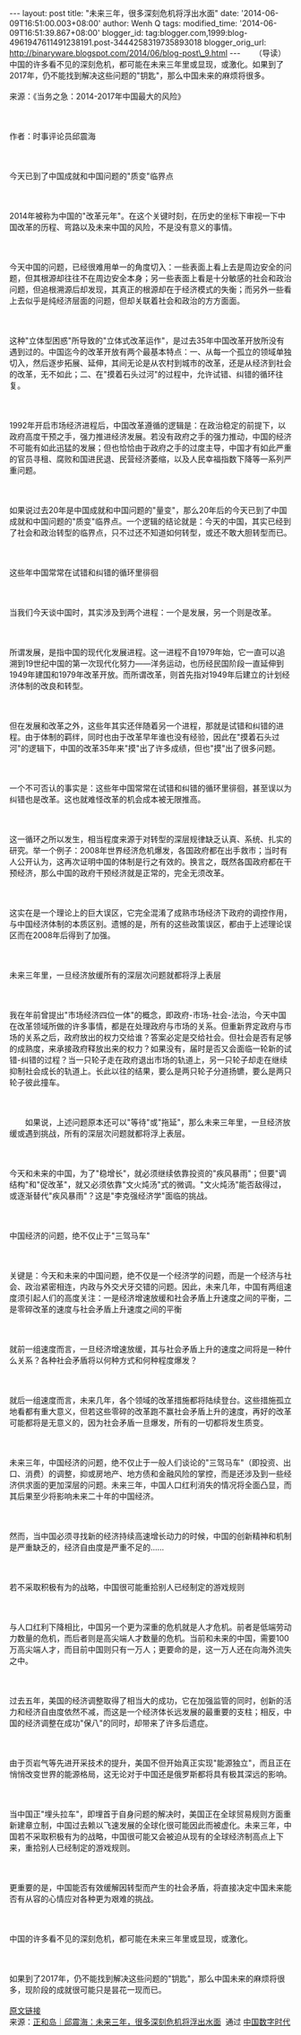 --- layout: post title: "未来三年，很多深刻危机将浮出水面" date:
'2014-06-09T16:51:00.003+08:00' author: Wenh Q tags: modified\_time:
'2014-06-09T16:51:39.867+08:00' blogger\_id:
tag:blogger.com,1999:blog-4961947611491238191.post-3444258319735893018
blogger\_orig\_url:
http://binaryware.blogspot.com/2014/06/blog-post\_9.html ---
　　（导读）中国的许多看不见的深刻危机，都可能在未来三年里或显现，或激化。如果到了2017年，仍不能找到解决这些问题的"钥匙"，那么中国未来的麻烦将很多。\
\
来源：《当务之急：2014-2017年中国最大的风险》\
\
 \
\
作者：时事评论员邱震海\
\
 \
\
今天已到了中国成就和中国问题的"质变"临界点\
\
 \
\
2014年被称为中国的"改革元年"。在这个关键时刻，在历史的坐标下审视一下中国改革的历程、弯路以及未来中国的风险，不是没有意义的事情。\
\
 \
\
今天中国的问题，已经很难用单一的角度切入：一些表面上看上去是周边安全的问题，但其根源却往往不在周边安全本身；另一些表面上看是十分敏感的社会和政治问题，但追根溯源后却发现，其真正的根源却在于经济模式的失衡；而另外一些看上去似乎是纯经济层面的问题，但却关联着社会和政治的方方面面。\
\
 \
\
这种"立体型困惑"所导致的"立体式改革运作"，是过去35年中国改革开放所没有遇到过的。中国迄今的改革开放有两个最基本特点：一、从每一个孤立的领域单独切入，然后逐步拓展、延伸，其间无论是从农村到城市的改革，还是从经济到社会的改革，无不如此；二、在"摸着石头过河"的过程中，允许试错、纠错的循环往复。\
\
 \
\
1992年开启市场经济进程后，中国改革遵循的逻辑是：在政治稳定的前提下，以政府高度干预之手，强力推进经济发展。若没有政府之手的强力推动，中国的经济不可能有如此迅猛的发展；但也恰恰由于政府之手的过度主导，中国才有如此严重的官员寻租、腐败和国进民退、民营经济萎缩，以及人民幸福指数下降等一系列严重问题。\
\
 \
\
如果说过去20年是中国成就和中国问题的"量变"，那么20年后的今天已到了中国成就和中国问题的"质变"临界点。一个逻辑的结论就是：今天的中国，其实已经到了社会和政治转型的临界点，只不过还不知道如何转型，或还不敢大胆转型而已。\
\
 \
\
这些年中国常常在试错和纠错的循环里徘徊\
\
 \
\
当我们今天谈中国时，其实涉及到两个进程：一个是发展，另一个则是改革。\
\
 \
\
所谓发展，是指中国的现代化发展进程。这一进程不自1979年始，它一直可以追溯到19世纪中国的第一次现代化努力——洋务运动，也历经民国阶段一直延伸到1949年建国和1979年改革开放。而所谓改革，则首先指对1949年后建立的计划经济体制的改良和转型。\
\
 \
\
但在发展和改革之外，这些年其实还伴随着另一个进程，那就是试错和纠错的进程。由于体制的羁绊，同时也由于改革早年谁也没有经验，因此在"摸着石头过河"的逻辑下，中国的改革35年来"摸"出了许多成绩，但也"摸"出了很多问题。\
\
 \
\
一个不可否认的事实是：这些年中国常常在试错和纠错的循环里徘徊，甚至误以为纠错也是改革。这也就难怪改革的机会成本被无限推高。\
\
 \
\
这一循环之所以发生，相当程度来源于对转型的深层规律缺乏认真、系统、扎实的研究。举一个例子：2008年世界经济危机爆发，各国政府都在出手救市；当时有人公开认为，这再次证明中国的体制是行之有效的。换言之，既然各国政府都在干预经济，那么中国的政府干预经济就是正常的，完全无须改革。\
\
 \
\
这实在是一个理论上的巨大误区，它完全混淆了成熟市场经济下政府的调控作用，与中国经济体制的本质区别。遗憾的是，所有的这些政策误区，都由于上述理论误区而在2008年后得到了加强。\
\
 \
\
未来三年里，一旦经济放缓所有的深层次问题就都将浮上表层\
\
 \
\
我在年前曾提出"市场经济四位一体"的概念，即政府-市场-社会-法治，今天中国在改革领域所做的许多事情，都是在处理政府与市场的关系。但重新界定政府与市场的关系之后，政府放出的权力交给谁？答案必定是交给社会。但社会是否有足够的成熟度，来承接政府释放出来的权力？如果没有，届时是否又会面临一轮新的试错-纠错的过程？当一只轮子走在政府退出市场的轨道上，另一只轮子却走在继续抑制社会成长的轨道上。长此以往的结果，要么是两只轮子分道扬镳，要么是两只轮子彼此撞车。\
\
 \
\
　　如果说，上述问题原本还可以"等待"或"拖延"，那么未来三年里，一旦经济放缓或遇到挑战，所有的深层次问题就都将浮上表层。\
\
 \
\
今天和未来的中国，为了"稳增长"，就必须继续依靠投资的"疾风暴雨"；但要"调结构"和"促改革"，就又必须依靠"文火炖汤"式的微调。"文火炖汤"能否敌得过，或逐渐替代"疾风暴雨"？这是"李克强经济学"面临的挑战。\
\
 \
\
中国经济的问题，绝不仅止于"三驾马车"\
\
 \
\
关键是：今天和未来的中国问题，绝不仅是一个经济学的问题，而是一个经济与社会、政治紧密相连，内政与外交犬牙交错的问题。因此，未来几年，中国有两组速度须引起人们的高度关注：一是经济增速放缓和社会矛盾上升速度之间的平衡，二是零碎改革的速度与社会矛盾上升速度之间的平衡\
\
 \
\
就前一组速度而言，一旦经济增速放缓，其与社会矛盾上升的速度之间将是一种什么关系？各种社会矛盾将以何种方式和何种程度爆发？\
\
 \
\
就后一组速度而言，未来几年，各个领域的改革措施都将陆续登台。这些措施孤立地看都有重大意义，但若这些零碎的改革跑不赢社会矛盾上升的速度，再好的改革可能都将是无意义的，因为社会矛盾一旦爆发，所有的一切都将发生质变。\
\
 \
\
未来三年，中国经济的问题，绝不仅止于一般人们谈论的"三驾马车"（即投资、出口、消费）的调整，抑或房地产、地方债和金融风险的掌控，而是还涉及到一些经济供求面的更加深层的问题。未来三年，中国人口红利消失的情况将全面凸显，而其后果至少将影响未来二十年的中国经济。\
\
 \
\
然而，当中国必须寻找新的经济持续高速增长动力的时候，中国的创新精神和机制是严重缺乏的，经济自由度是严重不足的……\
\
 \
\
若不采取积极有为的战略，中国很可能重拾别人已经制定的游戏规则\
\
 \
\
与人口红利下降相比，中国另一个更为深重的危机就是人才危机。前者是低端劳动力数量的危机，而后者则是高尖端人才数量的危机。当前和未来的中国，需要100万高尖端人才，而目前中国则只有一万人；更要命的是，这一万人还在向海外流失之中。\
\
 \
\
过去五年，美国的经济调整取得了相当大的成功，它在加强监管的同时，创新的活力和经济自由度依然不减，而这是一个经济体长远发展的最重要的支柱；相反，中国的经济调整在成功"保八"的同时，却带来了许多后遗症。\
\
 \
\
由于页岩气等先进开采技术的提升，美国不但开始真正实现"能源独立"，而且正在悄悄改变世界的能源格局，这无论对于中国还是俄罗斯都将具有极其深远的影响。\
\
 \
\
当中国正"埋头拉车"，即埋首于自身问题的解决时，美国正在全球贸易规则方面重新建章立制，中国过去赖以飞速发展的全球化很可能因此而被虚化。未来三年，中国若不采取积极有为的战略，中国很可能又会被迫从现有的全球经济制高点上下来，重拾别人已经制定的游戏规则。\
\
 \
\
更重要的是，中国能否有效缓解因转型而产生的社会矛盾，将直接决定中国未来能否有从容的心情应对各种更为艰难的挑战。\
\
 \
\
中国的许多看不见的深刻危机，都可能在未来三年里或显现，或激化。\
\
 \
\
如果到了2017年，仍不能找到解决这些问题的"钥匙"，那么中国未来的麻烦将很多，现阶段的成就很可能只是昙花一现而已。\
\
[原文链接](http://mp.weixin.qq.com/s?__biz=MjM5ODAxODQ0MA==&mid=201038421&idx=1&sn=481fd558b55a47023d53a2aa59de0ab4&scene=2&from=timeline&isappinstalled=0&key=bdc0fc08be7dd6d4cfd32f9ac4ece019da38b7571436fa66c710ccfcbc45699d535d76ca7e882c2b53840bf096b22509&ascene=2&uin=NjUwNjg5NjI0)
\
来源：[正和岛｜邱震海：未来三年，很多深刻危机将浮出水面](http://feedproxy.google.com/~r/chinadigitaltimes/IyPt/~3/YtM0GP0YmNs/)  通过 [中国数字时代](http://chinadigitaltimes.net/chinese)
